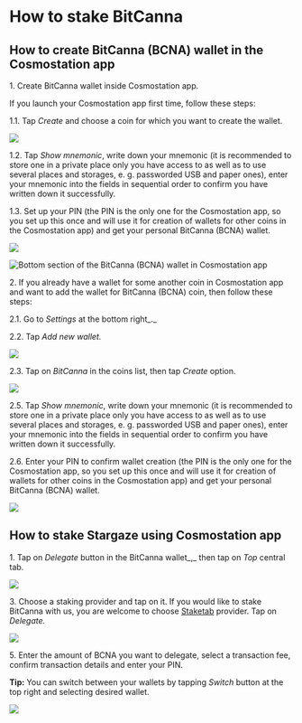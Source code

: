 # How to stake BitCanna

## How to create BitCanna (BCNA) wallet in the Cosmostation app

1\. Create BitCanna wallet inside Cosmostation app.&#x20;

If you launch your Cosmostation app first time, follow these steps:

1.1. Tap _Create_ and choose a coin for which you want to create the wallet.&#x20;

![](../../.gitbook/assets/01\_bcna.png)

1.2. Tap _Show mnemonic_, write down your mnemonic (it is recommended to store one in a private place only you have access to as well as to use several places and storages, e. g. passworded USB and paper ones), enter your mnemonic into the fields in sequential order to confirm you have written down it successfully.

1.3. Set up your PIN (the PIN is the only one for the Cosmostation app, so you set up this once and will use it for creation of wallets for other coins in the Cosmostation app) and get your personal BitCanna (BCNA) wallet.

![](../../.gitbook/assets/02\_bcna.png)

![Bottom section of the BitCanna (BCNA) wallet in Cosmostation app](../../.gitbook/assets/03\_bcna\_bottom\_sec.png)

2\. If you already have a wallet for some another coin in Cosmostation app and want to add the wallet for BitCanna (BCNA) coin, then follow these steps:

2.1. Go to _Settings_ at the bottom right_._

2.2. Tap _Add new wallet._

![](../../.gitbook/assets/04\_sif\_add\_new\_wallet.png)

2.3. Tap on _BitCanna_ in the coins list, then tap _Create_ option.

![](../../.gitbook/assets/03\_bcna.png)

2.5. Tap _Show mnemonic_, write down your mnemonic (it is recommended to store one in a private place only you have access to as well as to use several places and storages, e. g. passworded USB and paper ones), enter your mnemonic into the fields in sequential order to confirm you have written down it successfully.

2.6. Enter your PIN to confirm wallet creation (the PIN is the only one for the Cosmostation app, so you set up this once and will use it for creation of wallets for other coins in the Cosmostation app) and get your personal BitCanna (BCNA) wallet.

![](../../.gitbook/assets/02\_bcna.png)

## How to stake Stargaze using Cosmostation app

1\. Tap on _Delegate_ button in the BitCanna wallet_,_ then tap on _Top_ central tab.

![](../../.gitbook/assets/05\_bcna.png)

3\. Choose a staking provider and tap on it. If you would like to stake BitCanna with us, you are welcome to choose [Staketab](https://staketab.com/) provider. Tap on _Delegate._

![](../../.gitbook/assets/06\_bcna.png)

5\. Enter the amount of BCNA you want to delegate, select a transaction fee, confirm transaction details and enter your PIN.

**Tip:** You can switch between your wallets by tapping _Switch_ button at the top right and selecting desired wallet.

![](../../.gitbook/assets/07\_bcna\_tip.png)
